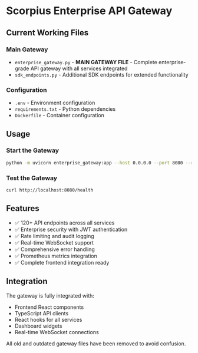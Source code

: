 # Scorpius Enterprise API Gateway

## Current Working Files

### Main Gateway
- `enterprise_gateway.py` - **MAIN GATEWAY FILE** - Complete enterprise-grade API gateway with all services integrated
- `sdk_endpoints.py` - Additional SDK endpoints for extended functionality

### Configuration
- `.env` - Environment configuration
- `requirements.txt` - Python dependencies
- `Dockerfile` - Container configuration

## Usage

### Start the Gateway
```bash
python -m uvicorn enterprise_gateway:app --host 0.0.0.0 --port 8080 --reload
```

### Test the Gateway
```bash
curl http://localhost:8080/health
```

## Features

- ✅ 120+ API endpoints across all services
- ✅ Enterprise security with JWT authentication
- ✅ Rate limiting and audit logging
- ✅ Real-time WebSocket support
- ✅ Comprehensive error handling
- ✅ Prometheus metrics integration
- ✅ Complete frontend integration ready

## Integration

The gateway is fully integrated with:
- Frontend React components
- TypeScript API clients
- React hooks for all services
- Dashboard widgets
- Real-time WebSocket connections

All old and outdated gateway files have been removed to avoid confusion.